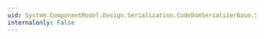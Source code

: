```yaml
---
uid: System.ComponentModel.Design.Serialization.CodeDomSerializerBase.SerializeCreationExpression(System.ComponentModel.Design.Serialization.IDesignerSerializationManager,System.Object,System.Boolean@)
internalonly: False
---
```

